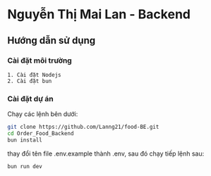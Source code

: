 # Nguyễn Thị Mai Lan - Backend

## Hướng dẫn sử dụng

### Cài đặt môi trường

```
1. Cài đặt Nodejs
2. Cài đặt bun
```

### Cài đặt dự án

Chạy các lệnh bên dưới:

```bash
git clone https://github.com/Lanng21/food-BE.git
cd Order_Food_Backend
bun install
```

thay đổi tên file .env.example thành .env, sau đó chạy tiếp lệnh sau:

```bash
bun run dev
```
